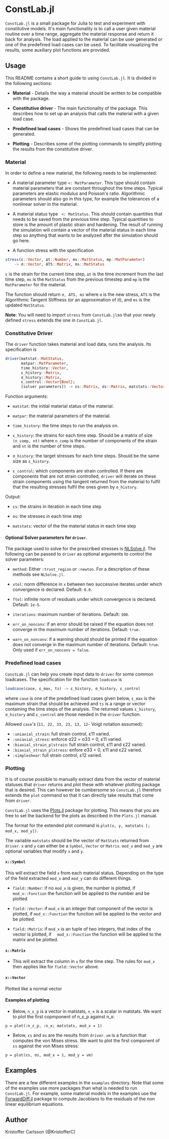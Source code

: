 # ConstLab.jl

`ConstLab.jl` is a small package for Julia to test and experiment with constitutive models.
It's main functionality is to call a user given material routine over a time range, aggregate the material response and return it back for analysis. The load applied to the material can be user generated or one of the predefined load cases can be used. To facilitate visualizing the results, some auxiliary plot functions are provided.

## Usage

This README contains a short guide to using `ConstLab.jl`.
It is divided in the following sections:

* **Material** - Details the way a material should be written to be compatible with the package.

* **Constitutive driver** - The main functionality of the package. This describes how to set
up an analysis that calls the material with a given load case.

* **Predefined load cases** - Shows the predefined load cases that can be generated.

* **Plotting** - Describes some of the plotting commands to simplify plotting the results from
the constitutive driver.

### Material

In order to define a new material, the following needs to be implemented:

* A material parameter type `<: MatParameter`. This type should contain material parameters
that are constant throughout the time steps. Typical parameters are elastic modulus
and Poisson's ratio. Algorithmic parameters should also go in this type, for example
the tolerances of a nonlinear solver in the material.

* A material status type ` <: MatStatus`. This should contain quantities
that needs to be saved from the previous time step. Typical quantities to store is the amount of
plastic strain and hardening. The result of running the simulation will contain a vector of the material status in each time step so anything that wants to be analyzed after the simulation should go here.

* A function stress with the specification
```julia
stress(ɛ::Vector, ∆t::Number, ms::MatStatus, mp::MatParameter)
    -> σ::Vector, ATS::Matrix, ms::MatStatus
```
`ε` is the strain for the current time step, `∆t` is the time increment from the last time step, `ms` is the `MatStatus` from the previous timestep and `mp` is the `MatParameter` for the material.

The function should return `σ, ATS, ms` where `σ` is the new stress, `ATS` is the
Algorithmic Tangent Stiffness (or an approximation of it), and `ms` is the updated `MatStatus`.

**Note**: You will need to import `stress` from `ConstLab.jl`so that your newly defined `stress` extends the one in `ConstLab.jl`.

### Constitutive Driver

The `driver` function takes material and load data, runs the analysis. Its specification is

```julia
driver(matstat::MatStatus,
       matpar::MatParameter,
       time_history::Vector,
       ε_history::Matrix,
       σ_history::Matrix,
       ε_control::Vector{Bool};
       [solver parameters]) -> εs::Matrix, σs::Matrix, matstats::Vector
```

Function arguments:

* `matstat`: the initial material status of the material.

* `matpar`: the material parameters of the material.

* `time_history`: the time steps to run the analysis on.

* `ε_history`: the strains for each time step. Should be a matrix of size
`(n_comp, nt)` where `n_comp` is the number
of components of the strain and `nt` is the number of time steps.

* `σ_history`: the target stresses for each time steps. Should be the same size as
`ε_history`.

* `ε_control`: which components are strain controlled. If there are components
that are not strain controlled, `driver` will iterate on these strain components
using the tangent returned from the material to fulfil that the resulting stresses
fulfil the ones given by `σ_history`.

Output:

* `εs`: the strains in iteration in each time step

* `σs`: the stresses in each time step

* `matstats`: vector of the the material status in each time step


#### Optional Solver parameters for `driver`.

The package used to solve for the prescribed stresses is [NLSolve.jl](https://github.com/EconForge/NLsolve.jl). The following can be passed to `driver` as optional arguments to control the solver parameters:

* `method`: Either `:trust_region` or `:newton`. For a description of these methods see `NLSolve.jl`.

* `xtol`: norm difference in `x` between two successive iterates under which
  convergence is declared. Default: `0.0`.

* `ftol`: infinite norm of residuals under which convergence is declared. Default: `1e-5`.

* `iterations`: maximum number of iterations. Default: `100`.

* `err_on_nonconv`: if an error should be raised if the equation does not converge in the
maximum number of iterations. Default: `true`.

* `warn_on_nonconv`: if a warning should should be printed if the equation does not converge in the
maximum number of iterations. Default: `true`. Only used if `err_on_nonconv = false`.

### Predefined load cases

`ConstLab.jl` can help you create input data to `driver` for some common loadcases. The specification for the function `loadcase` is

```julia
loadcase(case, ε_max, ts) -> ε_history, σ_history, ε_control
```

where `case` is one of the predefined load cases given below, `ε_max` is the maximum strain that should be achieved and `ts` is a range or vector containing the time steps of the analysis. The returned values `ε_history`, `σ_history` and `ε_control` are those needed in the `driver` function.

Allowed `case`'s (`11, 22, 33, 23, 13, 12`- Voigt notation assumed):

* `:uniaxial_strain`: full strain control,  ε11 varied.
* `:uniaxial_stress`: enforce σ22 = σ33 = 0, ε11 varied.
* `:biaxial_strain_plstrain`: full strain control, ε11 and ε22 varied.
* `:biaxial_strain_plstress`: enfore σ33 = 0, ε11 and ε22 varied.
* `:simpleshear`: full strain control, ε12 varied.

### Plotting

It is of course possible to manually extract data from the vector of material statuses
that `driver` returns and plot these with whatever plotting package that is desired.
This can however be cumbersome so `ConstLab.jl` therefore extends the `plot` command so that it can
directly take results that come from `driver`.

`ConstLab.jl` uses the [Plots.jl](https://github.com/tbreloff/Plots.jl) package for plotting. This means that you are free to set the backend for the plots as described in the `Plots.jl` manual.

The format for the extended plot command is `plot(x, y, matstats [; mod_x, mod_y])`.

The variable `matstats` should be the vector of `MatStats` returned from `driver`. `x` and `y` can either be a `Symbol`, `Vector` or `Matrix`. `mod_x` and `mod_y` are optional variables that modify `x` and `y`.

#### `x::Symbol`

This will extract the field `x` from each material status. Depending on the type of the field extracted `mod_x` and `mod_y` can do different things.

* `field::Number`: if no `mod_x` is given, the number is plotted, if `mod_x::Function` the function will be applied to the number and be plotted

* `field::Vector`: if `mod_x` is an integer that component of the vector is plotted, if `mod_x::Function` the function will be applied to the vector and be plotted.

* `field::Matrix`: if `mod_x` is an tuple of two integers, that index of the vector is plotted, if `  mod_x::Function` the function will be applied to the matrix and be plotted.

#### `x::Matrix`

* This will extract the column in `x` for the time step. The rules for `mod_x` then applies like for `field::Vector` above.

#### `x::Vector`

Plotted like a normal vector


#### Examples of plotting

* Below, `n_ε_p` is a vector in matstats, `n_κ` is a scalar in matstats. We want to plot the first copmponent of n_ε_p against n_κ:
```
p = plot(:n_ε_p, :n_κ; matstats, mod_x = 1)
```

* Below, `εs` and `σs` are the results from `driver`. `vm` is a function that computes the von Mises
stress. We want to plot the first component of `εs` against the von Mises stress:
```
p = plot(εs, σs, mod_x = 1, mod_y = vm)
```

## Examples

There are a few different examples in the `examples` directory. Note that some of the examples use more
packages than what is needed to run `ConstLab.jl`. For example, some material models in the examples use
the [ForwardDiff.jl](https://github.com/JuliaDiff/ForwardDiff.jl) package to compute Jacobians
to the residuals of the non linear equilibrium equations.

## Author

Kristoffer Carlsson (@KristofferC)
